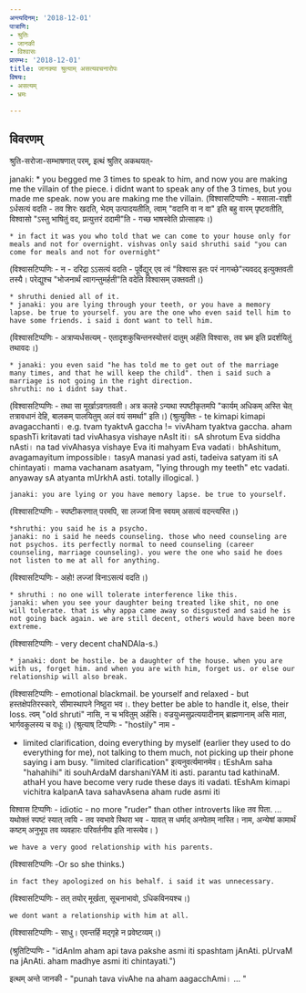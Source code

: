 ```yaml
---
अन्त्यदिनम्: '2018-12-01'
पात्राणि:
- श्रुतिः
- जानकी
- विश्वासः
प्रारम्भः: '2018-12-01'
title: जानक्या श्रुत्याम् असत्यवचनारोपः
विषयः:
- असत्यम्
- भ्रमः

---
```


## विवरणम्
श्रुति-सरोजा-सम्भाषणात् परम्, इत्थं श्रुतिर् अकथयत्-

janaki:
    * you begged me 3 times to speak to him, and now you are making me the villain of the piece. i didnt want to speak any of the 3 times, but you made me speak. now you are making me the villain. 
(विश्वासटिप्पणिः - मसाला-राज्ञी ऽर्धसत्यं वदति - तव शिरः‌ खदति, भेदम् उत्पादयतीति, त्वाम् "वदानि वा न वा" इति बहु वारम् पृष्टवतीति, विश्वासो "ऽस्तु भाषितुं वद, प्रत्युत्तरं ददामी"ति - गच्छ भाषस्वेति प्रोत्साहयः।)

    * in fact it was you who told that we can come to your house only for meals and not for overnight. vishvas only said shruthi said "you can come for meals and not for overnight" 
(विश्वासटिप्पणिः - न - दरिद्रा ऽऽसत्यं वदति - पूर्वेद्युर् एव त्वं "विश्वास इतः परं नागच्छे"त्यवदद् इत्युक्तवती तस्यै। परेद्युश्च "भोजनार्थं त्वागन्तुमर्हती"ति वदेति विश्वासम् उक्तवती।)

    * shruthi denied all of it. 
    * janaki: you are lying through your teeth, or you have a memory lapse. be true to yourself. you are the one who even said tell him to have some friends. i said i dont want to tell him. 
(विश्वासटिप्पणिः - अत्राप्यर्धसत्यम् - एतादृशकुचिन्तनस्योत्तरं दातुम् अर्हति विश्वासः, तव भ्रम इति प्रदर्शयितुं तथावदः।)

    * janaki: you even said "he has told me to get out of the marriage many times, and that he will keep the child". then i said such a marriage is not going in the right direction. 
    shruthi: no i didnt say that. 
(विश्वासटिप्पणिः - तथा सा मूर्खाऽवगतवती। अत्र कलहे ऽन्यथा स्पष्टीकृतमपि "कार्यम् अधिकम् अस्ति चेत् तत्रावधानं देहि, बालकम् पालयितुम् अलं वयं समर्था" इति।)
(श्रुत्युक्तिः - te kimapi kimapi avagacchanti। e.g. tvam tyaktvA gaccha != vivAham tyaktva gaccha. aham spashTi kritavati tad vivAhasya vishaye nAsIt iti। sA shrotum Eva siddha nAsti। na tad vivAhasya vishaye Eva iti mahyam Eva vadati। bhAshitum, avagamayitum impossible। tasyA manasi yad asti, tadeiva satyam iti sA chintayati। mama vachanam asatyam, "lying through my teeth" etc vadati. anyaway sA atyanta mUrkhA asti. totally illogical. )

    janaki: you are lying or you have memory lapse. be true to yourself. 
(विश्वासटिप्पणिः - स्पष्टीकरणात् परमपि, सा लज्जां विना स्वयम् असत्यं वदन्त्यस्ति।)

    *shruthi: you said he is a psycho.
    janaki: no i said he needs counseling. those who need counseling are not psychos. its perfectly normal to need counseling (career counseling, marriage counseling). you were the one who said he does not listen to me at all for anything. 

(विश्वासटिप्पणिः - अहो! लज्जां विनाऽसत्यं वदति।)

    * shruthi : no one will tolerate interference like this.
    janaki: when you see your daughter being treated like shit, no one will tolerate. that is why appa came away so disgusted and said he is not going back again. we are still decent, others would have been more extreme.

(विश्वासटिप्पणिः - very decent chaNDAla-s.)
 

    * janaki: dont be hostile. be a daughter of the house. when you are with us, forget him. and when you are with him, forget us. or else our relationship will also break. 

(विश्वासटिप्पणिः - emotional blackmail. be yourself and relaxed - but हस्तक्षेपतिरस्कारे, सीमास्थापने निष्ठुरा भव।. they better be able to handle it, else, their loss. त्वम् "old shruti" नासि, न च भवितुम् अर्हसि। वज्रयुध्मसुप्रत्ययादीनाम् ब्राह्मणानाम् असि माता, भार्गवकुलस्य च वधूः।)
(श्रुत्याष् टिप्पणिः - "hostily" नाम - 
- limited clarification, doing everything by myself (earlier they used to do everything for me), not talking to them much, not picking up their phone saying i am busy.
 "limited clarification" इत्यनुवर्त्यमानमेव। tEshAm saha "hahahihi" iti souhArdaM darshaniYAM iti asti. parantu tad kathinaM. athaH you have become very rude these days iti vadati. tEshAm kimapi vichitra kalpanA tava sahavAsena aham rude asmi iti

विश्वास टिप्पणिः -  idiotic - no more "ruder" than other introverts like तव पिता. ... यथोक्तं स्पष्टं स्यात् त्वयि -
 तव स्वभावे स्थिरा भव - यावत् स धर्माद् अनपेतम् नास्ति। नाम, अन्येषां कामार्थं कष्टम् अनुभूय तव व्यवहारः परिवर्तनीय इति नास्त्येव।
)

 
    we have a very good relationship with his parents. 

(विश्वासटिप्पणिः -Or so she thinks.)
 

    in fact they apologized on his behalf. i said it was unnecessary. 

(विश्वासटिप्पणिः - तत् तयोर् मूर्खता, सूचनाभावो, ऽधिकविनयश्च।)
 

    we dont want a relationship with him at all. 

(विश्वासटिप्पणिः - साधु। एवन्तर्हि मद्गृहे न प्रवेष्टव्यम्।)

(श्रुतिटिप्पणिः - "idAnIm aham api tava pakshe asmi iti spashtam jAnAti. pUrvaM na jAnAti. aham madhye asmi iti chintayati.")

इत्थम् अन्ते जानकी - "punah tava vivAhe na aham aagacchAmi।  … "



